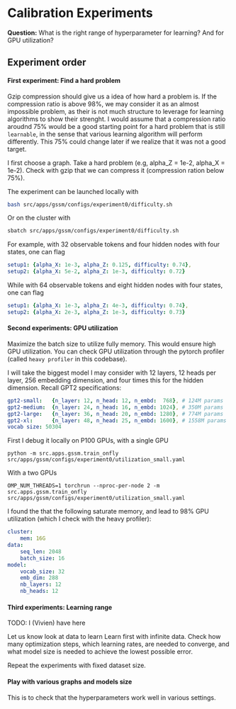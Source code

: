 # Calibration Experiments

**Question:**
What is the right range of hyperparameter for learning? And for GPU utilization?

## Experiment order

#### First experiment: Find a hard problem
Gzip compression should give us a idea of how hard a problem is.
If the compression ratio is above 98%, we may consider it as an almost impossible problem, as their is not much structure to leverage for learning algorithms to show their strenght.
I would assume that a compression ratio aroudnd 75% would be a good starting point for a hard problem that is still `learnable`, in the sense that various learning algorithm will perform differently.
This 75% could change later if we realize that it was not a good target.

I first choose a graph.
Take a hard problem (e.g, alpha_Z = 1e-2, alpha_X = 1e-2). 
Check with gzip that we can compress it (compression ration below 75%).

The experiment can be launched locally with
```bash
bash src/apps/gssm/configs/experiment0/difficulty.sh
```
Or on the cluster with
```bash
sbatch src/apps/gssm/configs/experiment0/difficulty.sh
```

For example, with 32 observable tokens and four hidden nodes with four states, one can flag
```yaml
setup1: {alpha_X: 1e-3, alpha_Z: 0.125, difficulty: 0.74},
setup2: {alpha_X: 5e-2, alpha_Z: 1e-3, difficulty: 0.72}
```
While with 64 observable tokens and eight hidden nodes with four states, one can flag
```yaml
setup1: {alpha_X: 1e-3, alpha_Z: 4e-3, difficulty: 0.74},
setup2: {alpha_X: 2e-3, alpha_Z: 1e-3, difficulty: 0.73}
```

#### Second experiments: GPU utilization
Maximize the batch size to utilize fully memory.
This would ensure high GPU utilization.
You can check GPU utilization through the pytorch profiler (called `heavy profiler` in this codebase).

I will take the biggest model I may consider with 12 layers, 12 heads per layer, 256 embedding dimension, and four times this for the hidden dimension.
Recall GPT2 specifications: 
```yaml
gpt2-small:   {n_layer: 12, n_head: 12, n_embd:  768}, # 124M params
gpt2-medium:  {n_layer: 24, n_head: 16, n_embd: 1024}, # 350M params
gpt2-large:   {n_layer: 36, n_head: 20, n_embd: 1280}, # 774M params
gpt2-xl:      {n_layer: 48, n_head: 25, n_embd: 1600}, # 1558M params
vocab size: 50304 
```

First I debug it locally on P100 GPUs, with a single GPU
```
python -m src.apps.gssm.train_onfly src/apps/gssm/configs/experiment0/utilization_small.yaml
```
With a two GPUs
```
OMP_NUM_THREADS=1 torchrun --nproc-per-node 2 -m src.apps.gssm.train_onfly src/apps/gssm/configs/experiment0/utilization_small.yaml
```
I found the that the following saturate memory, and lead to 98% GPU utilization (which I check with the heavy profiler):
```yaml
cluster:
    mem: 16G
data:
    seq_len: 2048
    batch_size: 16
model:
    vocab_size: 32
    emb_dim: 288
    nb_layers: 12
    nb_heads: 12
```

#### Third experiments: Learning range

TODO: I (Vivien) have here

Let us know look at data to learn
Learn first with infinite data.
Check how many optimization steps, which learning rates, are needed to converge, and what model size is needed to achieve the lowest possible error.

Repeat the experiments with fixed dataset size.

#### Play with various graphs and models size
This is to check that the hyperparameters work well in various settings.
